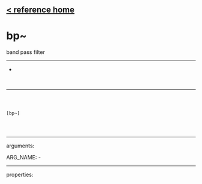 [< reference home](ceammc_lib.html)
---

# bp~


band pass filter

---

-
<br>


---


```



[bp~]


            
```

---
arguments:

ARG_NAME: -<br>

---
properties:


